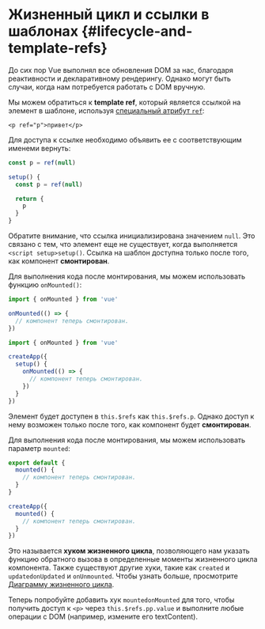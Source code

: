 # Жизненный цикл и ссылки в шаблонах {#lifecycle-and-template-refs}

До сих пор Vue выполнял все обновления DOM за нас, благодаря реактивности и декларативному рендерингу. Однако могут быть случаи, когда нам потребуется работать с DOM вручную.

Мы можем обратиться к **template ref**, который является ссылкой на элемент в шаблоне, используя <a target="_blank" href="/api/built-in-special-attributes#ref">специальный атрибут `ref`</a>:

```vue-html
<p ref="p">привет</p>
```

<div class="composition-api">

Для доступа к ссылке необходимо объявить ее с соответствующим именем<span class="html">и вернуть</span>:

<div class="sfc">

```js
const p = ref(null)
```

</div>
<div class="html">

```js
setup() {
  const p = ref(null)

  return {
    p
  }
}
```

</div>

Обратите внимание, что ссылка инициализирована значением `null`. Это связано с тем, что элемент еще не существует, когда выполняется <span class="sfc">`<script setup>`</span><span class="html">`setup()`</span>. Ссылка на шаблон доступна только после того, как компонент **смонтирован**.

Для выполнения кода после монтирования, мы можем использовать функцию `onMounted()`:

<div class="sfc">

```js
import { onMounted } from 'vue'

onMounted(() => {
  // компонент теперь смонтирован.
})
```

</div>
<div class="html">

```js
import { onMounted } from 'vue'

createApp({
  setup() {
    onMounted(() => {
      // компонент теперь смонтирован.
    })
  }
})
```

</div>
</div>

<div class="options-api">

Элемент будет доступен в `this.$refs` как `this.$refs.p`. Однако доступ к нему возможен только после того, как компонент будет **смонтирован**.

Для выполнения кода после монтирования, мы можем использовать параметр `mounted`:

<div class="sfc">

```js
export default {
  mounted() {
    // компонент теперь смонтирован.
  }
}
```

</div>
<div class="html">

```js
createApp({
  mounted() {
    // компонент теперь смонтирован.
  }
})
```

</div>
</div>

Это называется **хуком жизненного цикла**, позволяющего нам указать функцию обратного вызова в определенные моменты жизненного цикла компонента. Также существуют другие хуки, такие как <span class="options-api">`created` и `updated`</span><span class="composition-api">`onUpdated` и `onUnmounted`</span>. Чтобы узнать больше, просмотрите <a target="_blank" href="/guide/essentials/lifecycle#lifecycle-diagram">Диаграмму жизненного цикла</a>.

Теперь попробуйте добавить хук <span class="options-api">`mounted`</span><span class="composition-api">`onMounted`</span> для того, чтобы получить доступ к `<p>` через <span class="options-api">`this.$refs.p`</span><span class="composition-api">`p.value`</span> и выполните любые операции с DOM (например, измените его textContent).
